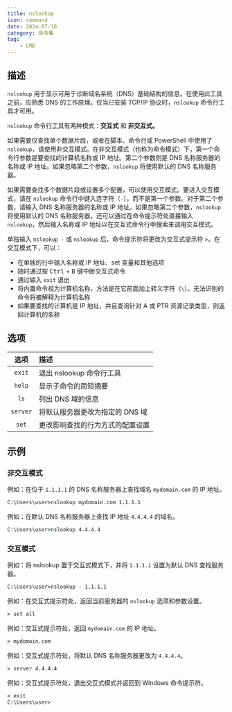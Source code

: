 ```yaml
---
title: nslookup
icon: command
date: 2024-07-16
category: 命令集
tag:
    - CMD
---
```


## 描述

`nslookup` 用于显示可用于诊断域名系统（DNS）基础结构的信息。在使用此工具之前，应熟悉 DNS 的工作原理。仅当已安装 TCP/IP 协议时，`nslookup` 命令行工具才可用。

`nslookup` 命令行工具有两种模式：**交互式** 和 **非交互式。**

如果需要仅查找单个数据片段，或者在脚本、命令行或 PowerShell 中使用了 `nslookup`，请使用非交互模式。在非交互模式（也称为命令模式）下，第一个命令行参数是要查找的计算机名称或 IP 地址。第二个参数则是 DNS 名称服务器的名称或 IP 地址。如果忽略第二个参数，`nslookup` 将使用默认的 DNS 名称服务器。

如果需要查找多个数据片段或设置多个配置，可以使用交互模式。要进入交互模式，请在 `nslookup` 命令行中键入连字符（`-`），而不是第一个参数。对于第二个参数，请输入 DNS 名称服务器的名称或 IP 地址。如果忽略第二个参数，`nslookup` 将使用默认的 DNS 名称服务器。还可以通过在命令提示符处直接输入 `nslookup`，然后输入名称或 IP 地址以在交互式命令行中搜索来调用交互模式。

单独输入 `nslookup -` 或 `nslookup` 后，命令提示符将更改为交互式提示符 `>`。在交互模式下，可以：

- 在单独的行中输入名称或 IP 地址、set 变量和其他选项
- 随时通过按 <kbd>Ctrl</kbd> + <kbd>B</kbd> 键中断交互式命令
- 通过输入 `exit` 退出
- 将内置命令视为计算机名称，方法是在它前面加上转义字符（`\`）。无法识别的命令将被解释为计算机名称
- 如果要查找的计算机是 IP 地址，并且查询针对 A 或 PTR 资源记录类型，则返回计算机的名称

## 选项

|  选项  |  描述  |
|  :----:  |  :----  |
|  `exit`  |  退出 nslookup 命令行工具  |
|  `help`  |  显示子命令的简短摘要  |
|  `ls`  |  列出 DNS 域的信息  |
|  `server`  |  将默认服务器更改为指定的 DNS 域  |
|  `set`  |  更改影响查找的行为方式的配置设置  |

## 示例

### 非交互模式

例如：在位于 `1.1.1.1` 的 DNS 名称服务器上查找域名 `mydomain.com` 的 IP 地址。

```cmd
C:\Users\user>nslookup mydomain.com 1.1.1.1
```

例如：在默认 DNS 名称服务器上查找 IP 地址 `4.4.4.4` 的域名。

```cmd
C:\Users\user>nslookup 4.4.4.4
```

### 交互模式

例如：将 nslookup 置于交互式模式下，并将 `1.1.1.1` 设置为默认 DNS 查找服务器。

```cmd
C:\Users\user>nslookup - 1.1.1.1
```

例如：在交互式提示符处，返回当前服务器的 `nslookup` 选项和参数设置。

```cmd
> set all
```

例如：交互式提示符处，返回 `mydomain.com` 的 IP 地址。

```cmd
> mydomain.com
```

例如：交互式提示符处，将默认 DNS 名称服务器更改为 `4.4.4.4`。

```cmd
> server 4.4.4.4
```

例如：交互式提示符处，退出交互式模式并返回到 Windows 命令提示符。

```cmd
> exit
C:\Users\user>
```
